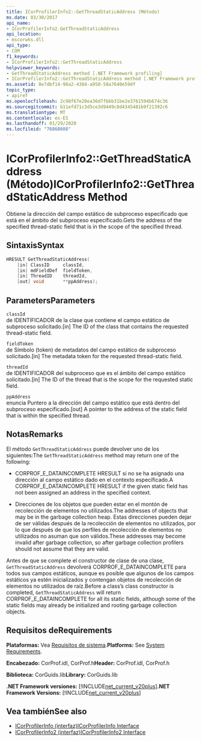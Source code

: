 ```yaml
---
title: ICorProfilerInfo2::GetThreadStaticAddress (Método)
ms.date: 03/30/2017
api_name:
- ICorProfilerInfo2.GetThreadStaticAddress
api_location:
- mscorwks.dll
api_type:
- COM
f1_keywords:
- ICorProfilerInfo2::GetThreadStaticAddress
helpviewer_keywords:
- GetThreadStaticAddress method [.NET Framework profiling]
- ICorProfilerInfo2::GetThreadStaticAddress method [.NET Framework profiling]
ms.assetid: 8e7dbf14-98a2-4384-a950-58a7640e59df
topic_type:
- apiref
ms.openlocfilehash: 2c98f67e20ea36d7fbbb31be2e3761594b674c36
ms.sourcegitcommit: b11efd71c3d5ce3d9449c8d4345481b9f21392c6
ms.translationtype: MT
ms.contentlocale: es-ES
ms.lasthandoff: 01/29/2020
ms.locfileid: "76868608"
---
```

# <a name="icorprofilerinfo2getthreadstaticaddress-method"></a><span data-ttu-id="be4f0-102">ICorProfilerInfo2::GetThreadStaticAddress (Método)</span><span class="sxs-lookup"><span data-stu-id="be4f0-102">ICorProfilerInfo2::GetThreadStaticAddress Method</span></span>
<span data-ttu-id="be4f0-103">Obtiene la dirección del campo estático de subproceso especificado que está en el ámbito del subproceso especificado.</span><span class="sxs-lookup"><span data-stu-id="be4f0-103">Gets the address of the specified thread-static field that is in the scope of the specified thread.</span></span>  
  
## <a name="syntax"></a><span data-ttu-id="be4f0-104">Sintaxis</span><span class="sxs-lookup"><span data-stu-id="be4f0-104">Syntax</span></span>  
  
```cpp  
HRESULT GetThreadStaticAddress(  
    [in] ClassID     classId,  
    [in] mdFieldDef  fieldToken,  
    [in] ThreadID    threadId,  
    [out] void       **ppAddress);  
```  
  
## <a name="parameters"></a><span data-ttu-id="be4f0-105">Parameters</span><span class="sxs-lookup"><span data-stu-id="be4f0-105">Parameters</span></span>  
 `classId`  
 <span data-ttu-id="be4f0-106">de IDENTIFICADOR de la clase que contiene el campo estático de subproceso solicitado.</span><span class="sxs-lookup"><span data-stu-id="be4f0-106">[in] The ID of the class that contains the requested thread-static field.</span></span>  
  
 `fieldToken`  
 <span data-ttu-id="be4f0-107">de Símbolo (token) de metadatos del campo estático de subproceso solicitado.</span><span class="sxs-lookup"><span data-stu-id="be4f0-107">[in] The metadata token for the requested thread-static field.</span></span>  
  
 `threadId`  
 <span data-ttu-id="be4f0-108">de IDENTIFICADOR del subproceso que es el ámbito del campo estático solicitado.</span><span class="sxs-lookup"><span data-stu-id="be4f0-108">[in] The ID of the thread that is the scope for the requested static field.</span></span>  
  
 `ppAddress`  
 <span data-ttu-id="be4f0-109">enuncia Puntero a la dirección del campo estático que está dentro del subproceso especificado.</span><span class="sxs-lookup"><span data-stu-id="be4f0-109">[out] A pointer to the address of the static field that is within the specified thread.</span></span>  
  
## <a name="remarks"></a><span data-ttu-id="be4f0-110">Notas</span><span class="sxs-lookup"><span data-stu-id="be4f0-110">Remarks</span></span>  
 <span data-ttu-id="be4f0-111">El método `GetThreadStaticAddress` puede devolver uno de los siguientes:</span><span class="sxs-lookup"><span data-stu-id="be4f0-111">The `GetThreadStaticAddress` method may return one of the following:</span></span>  
  
- <span data-ttu-id="be4f0-112">CORPROF_E_DATAINCOMPLETE HRESULT si no se ha asignado una dirección al campo estático dado en el contexto especificado.</span><span class="sxs-lookup"><span data-stu-id="be4f0-112">A CORPROF_E_DATAINCOMPLETE HRESULT if the given static field has not been assigned an address in the specified context.</span></span>  
  
- <span data-ttu-id="be4f0-113">Direcciones de los objetos que pueden estar en el montón de recolección de elementos no utilizados.</span><span class="sxs-lookup"><span data-stu-id="be4f0-113">The addresses of objects that may be in the garbage collection heap.</span></span> <span data-ttu-id="be4f0-114">Estas direcciones pueden dejar de ser válidas después de la recolección de elementos no utilizados, por lo que después de que los perfiles de recolección de elementos no utilizados no asuman que son válidos.</span><span class="sxs-lookup"><span data-stu-id="be4f0-114">These addresses may become invalid after garbage collection, so after garbage collection profilers should not assume that they are valid.</span></span>  
  
 <span data-ttu-id="be4f0-115">Antes de que se complete el constructor de clase de una clase, `GetThreadStaticAddress` devolverá CORPROF_E_DATAINCOMPLETE para todos sus campos estáticos, aunque es posible que algunos de los campos estáticos ya estén inicializados y contengan objetos de recolección de elementos no utilizados de raíz.</span><span class="sxs-lookup"><span data-stu-id="be4f0-115">Before a class’s class constructor is completed, `GetThreadStaticAddress` will return CORPROF_E_DATAINCOMPLETE for all its static fields, although some of the static fields may already be initialized and rooting garbage collection objects.</span></span>  
  
## <a name="requirements"></a><span data-ttu-id="be4f0-116">Requisitos de</span><span class="sxs-lookup"><span data-stu-id="be4f0-116">Requirements</span></span>  
 <span data-ttu-id="be4f0-117">**Plataformas:** Vea [Requisitos de sistema](../../../../docs/framework/get-started/system-requirements.md).</span><span class="sxs-lookup"><span data-stu-id="be4f0-117">**Platforms:** See [System Requirements](../../../../docs/framework/get-started/system-requirements.md).</span></span>  
  
 <span data-ttu-id="be4f0-118">**Encabezado:** CorProf.idl, CorProf.h</span><span class="sxs-lookup"><span data-stu-id="be4f0-118">**Header:** CorProf.idl, CorProf.h</span></span>  
  
 <span data-ttu-id="be4f0-119">**Biblioteca:** CorGuids.lib</span><span class="sxs-lookup"><span data-stu-id="be4f0-119">**Library:** CorGuids.lib</span></span>  
  
 <span data-ttu-id="be4f0-120">**.NET Framework versiones:** [!INCLUDE[net_current_v20plus](../../../../includes/net-current-v20plus-md.md)]</span><span class="sxs-lookup"><span data-stu-id="be4f0-120">**.NET Framework Versions:** [!INCLUDE[net_current_v20plus](../../../../includes/net-current-v20plus-md.md)]</span></span>  
  
## <a name="see-also"></a><span data-ttu-id="be4f0-121">Vea también</span><span class="sxs-lookup"><span data-stu-id="be4f0-121">See also</span></span>

- [<span data-ttu-id="be4f0-122">ICorProfilerInfo (interfaz)</span><span class="sxs-lookup"><span data-stu-id="be4f0-122">ICorProfilerInfo Interface</span></span>](icorprofilerinfo-interface.md)
- [<span data-ttu-id="be4f0-123">ICorProfilerInfo2 (interfaz)</span><span class="sxs-lookup"><span data-stu-id="be4f0-123">ICorProfilerInfo2 Interface</span></span>](icorprofilerinfo2-interface.md)
